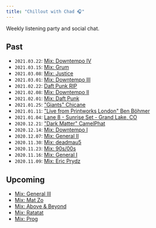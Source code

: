 ```yaml
---
title: "Chillout with Chad 🎧"
---
```


Weekly listening party and social chat.

## Past

- `2021.03.22`: [Mix: Downtempo IV](https://music.youtube.com/playlist?list=PLH7YWwiPIVPsK2WI4FEFPv1RB7elh19bi)
- `2021.03.15`: [Mix: Grum](https://music.youtube.com/playlist?list=PLH7YWwiPIVPvSWha0DGgEO1L3l6HiqpPG)
- `2021.03.08`: [Mix: Justice](https://music.youtube.com/playlist?list=PLH7YWwiPIVPtTREEp8kw_qxEy4Wqz7riZ)
- `2021.03.01`: [Mix: Downtempo III](https://music.youtube.com/playlist?list=PLH7YWwiPIVPtJMqTiY_6IsqbvQpVsDBEq)
- `2021.02.22`: [Daft Punk RIP](https://music.youtube.com/playlist?list=PLH7YWwiPIVPuWlWRAy-EjIGU7FuI-bWDX)
- `2021.02.08`: [Mix: Downtempo II](https://music.youtube.com/playlist?list=PLH7YWwiPIVPtV0fiauhD2fzFQc7Rk1YTt)
- `2021.02.01`: [Mix: Daft Punk](https://music.youtube.com/playlist?list=PLH7YWwiPIVPtK3YPqeM7hOtDZTyvD124m)
- `2021.01.25`: ["Giants" Chicane](https://music.youtube.com/playlist?list=OLAK5uy_maJby3ycUN0n7B_5Ep1phEJK1CpmmzQY8)
- `2021.01.11`: ["Live from Printworks London" Ben Böhmer](https://music.youtube.com/playlist?list=OLAK5uy_maIL8CKIKhROHwEFncm8RrRO4KeVVCMxs)
- `2021.01.04`: [Lane 8 - Sunrise Set - Grand Lake, CO](https://www.youtube.com/watch?v=n_LcVqqHSY8)
- `2020.12.21`: ["Dark Matter" CamelPhat](https://music.youtube.com/playlist?list=OLAK5uy_n3LiNrVNjJ-Kqw-PyB6SK3Lh6NGz9ORwA)
- `2020.12.14`: [Mix: Downtempo I](https://music.youtube.com/playlist?list=PLH7YWwiPIVPtjNnAj3QiBLv9jNMLuDegN)
- `2020.12.07`: [Mix: General II](https://music.youtube.com/playlist?list=PLH7YWwiPIVPtjNnAj3QiBLv9jNMLuDegN)
- `2020.11.30`: [Mix: deadmau5](https://music.youtube.com/playlist?list=PLH7YWwiPIVPu2QPAZaEUy_XKSiaXFQ-ek)
- `2020.11.23`: [Mix: 90s/00s](https://music.youtube.com/playlist?list=PLH7YWwiPIVPuHvIKabHPywRyumOOe-WSt)
- `2020.11.16`: [Mix: General I](https://music.youtube.com/playlist?list=PLH7YWwiPIVPsa9pj63B_26UXu1aaU1lJB)
- `2020.11.09`: [Mix: Eric Prydz](https://music.youtube.com/playlist?list=PLH7YWwiPIVPt2m_nJ3WYlyxf-BIdAUmUr)

## Upcoming

- [Mix: General III](https://music.youtube.com/playlist?list=PLH7YWwiPIVPs5VAI8gILnPiiqz4aFN8WW)
- [Mix: Mat Zo](https://music.youtube.com/playlist?list=PLH7YWwiPIVPu6sk4VaeKnrC23E2xtqPYB)
- [Mix: Above & Beyond](https://music.youtube.com/playlist?list=PLH7YWwiPIVPv3sH7Nea7IgzC-56vfEqGQ)
- [Mix: Ratatat](https://music.youtube.com/playlist?list=PLH7YWwiPIVPuwOdW83DnlCACby_CzWyAS)
- [Mix: Prog](https://music.youtube.com/playlist?list=PLH7YWwiPIVPvmC_mDSNVl39PeK-hy0hKe)
